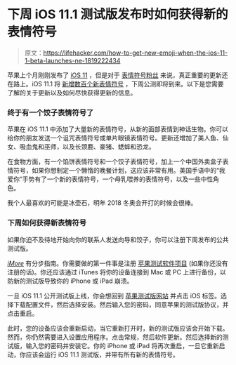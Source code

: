 # 下周 iOS 11.1 测试版发布时如何获得新的表情符号

> 原文：<https://lifehacker.com/how-to-get-new-emoji-when-the-ios-11-1-beta-launches-ne-1819222434>

苹果上个月刚刚发布了 [iOS 11](https://lifehacker.com/all-the-features-you-need-to-know-about-in-ios-11-1818714209) ，但是对于 [表情符号粉丝](https://lifehacker.com/you-can-now-buy-a-novelty-emoji-friendly-domain-1797858058) 来说，真正重要的更新还在路上。iOS 11.1 将 [新增数百个新表情符号](https://beta.apple.com/sp/betaprogram/) ，下周公测即将到来。以下是您需要了解的关于更新以及如何尽快获得更新的信息。



### 终于有一个饺子表情符号了

苹果在 iOS 11.1 中添加了大量新的表情符号，从新的面部表情到神话生物。你可以给你的朋友发送一个诅咒表情符号或单片眼镜表情符号。更新还增加了美人鱼、仙女、吸血鬼和巫师，以及长颈鹿、豪猪、蟋蟀和恐龙。

在食物方面，有一个馅饼表情符号和一个饺子表情符号，加上一个中国外卖盒子表情符号，如果你想制定一个懒惰的晚餐计划，这应该非常有用。美国手语中的“我爱你”手势有了一个新的表情符号，一个母乳喂养的表情符号，以及一些中性角色。

我个人最喜欢的可能是冰壶石，明年 2018 冬奥会开打的时候会很棒。

### 下周如何获得新表情符号

如果你迫不及待地开始向你的联系人发送向导和饺子，你可以注册下周发布的公共测试版。

[*iMore*](https://www.imore.com/how-download-ios-11-public-beta-1-your-iphone-or-ipad) 有分步指南。你需要做的第一件事是注册 [苹果测试软件项目](https://beta.apple.com/sp/betaprogram/) (如果你还没有注册的话)。你还应该通过 iTunes 将你的设备连接到 Mac 或 PC 上进行备份，以防新的测试版导致你的 iPhone 或 iPad 崩溃。

一旦 iOS 11.1 公开测试版上线，你会想回到 [苹果测试版网站](https://beta.apple.com/sp/betaprogram/) 并点击 iOS 标签。选择下载配置文件，然后选择安装。然后输入您的密码，同意苹果的测试版协议，并点击重启。

此时，您的设备应该会重新启动，当它重新打开时，新的测试版应该会开始下载。然而，你仍然需要进入设置应用程序。点击常规，然后软件更新。然后选择新的测试版，输入您的密码并安装它。你的 iPhone 或 iPad 将再次重启，一旦它重新启动，你应该会运行 iOS 11.1 测试版，并带有所有新的表情符号。